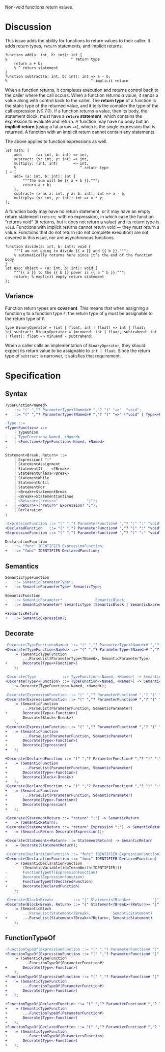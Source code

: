 Non-void functions return values.

# Discussion
This issue adds the ability for functions to return values to their caller. It adds return types, `return` statements, and implicit returns.
```cp
function add(a: int, b: int): int {
%                             ^ return type
	return a + b;
	% ^ return statement
}
function subtract(a: int, b: int): int => a - b;
%                                      ^ implicit return
```

When a function returns, it completes execution and returns control back to the caller where the call occurs. When a function returns *a value*, it sends a value along with control back to the caller. The **return type** of a function is the static type of the returned value, and it tells the compiler the type of the call expression (v0.7.0). If a function returns a value, then its body, the statement block, must have a **`return` statement**, which contains the expression to evaluate and return. A function may have no body but an **implicit return** (using a fat arrow `=>`), which is the single expression that is returned. A function with an implicit return cannot contain any statements.

The above applies to function expressions as well.
```cp
let math: [
	add:      (a: int, b: int) => int,
	subtract: (x: int, y: int) => int,
	multiply: (int, int)       => int,
	%                             ^ return type
] = [
	add= (a: int, b: int): int {
		"""The sum will be {{ a + b }}.""";
		return a + b;
	},
	subtract= (x as a: int, y as b: int): int => a - b,
	multiply= (x: int, y: int): int => x * y;
];
```

A function body may have no return statement, or it may have an empty return statement (`return;` with no expression), in which case the function “returns void” (it returns, but it does not return a value) and its return type is `void`. Functions with implicit returns cannot return void — they must return a value. Functions that do not return (do not complete execution) are not covered in this issue, nor are asynchronous functions.
```cp
function divide(a: int, b: int): void {
	"""I am not going to divide {{ a }} and {{ b }}.""";
	% automatically returns here since it’s the end of the function body
}
let exp: Object = (a: int, b: int): void {
	"""{{ a }} to the {{ b }} power is {{ a ^ b }}.""";
	return; % explicit empty return statement
};
```

## Variance
Function return types are **covariant**. This means that when assigning a function `g` to a function type `F`, the return type of `g` must be assignable to the return type of `F`.
```cp
type BinaryOperator = (int | float, int | float) => int | float;
let subtract: BinaryOperator = (minuend: int | float, subtrahend: int | float): float => minuend - subtrahend;
```
When a caller calls an implementation of `BinaryOperator`, they should expect its return value to be assignable to `int | float`. Since the return type of `subtract` is narrower, it satisfies that requirement.

# Specification

## Syntax
```diff
TypeFunction<Named>
-	::= "(" ","? ParameterType<?Named># ","? ")" "=>"  "void";
+	::= "(" ","? ParameterType<?Named># ","? ")" "=>" ("void" | Type<+Function>);

-Type ::=
+Type<Function> ::=
	| TypeUnion
-	| TypeFunction<-Named, +Named>
+	| <Function+>TypeFunction<-Named, +Named>
;

Statement<Break, Return> ::=
	| Expression? ";"
	| StatementAssignment
	| StatementIf    <?Break>
	| StatementUnless<?Break>
	| StatementWhile
	| StatementUntil
	| StatementFor
	| <Break+>StatementBreak
	| <Break+>StatementContinue
-	| <Return+>("return"             ";");
+	| <Return+>("return" Expression? ";");
	| Declaration
;

-ExpressionFunction ::= "(" ","? ParameterFunction# ","? ")" ":" "void"                    Block<-Break><+Return>;
+DeclaredFunction   ::= "(" ","? ParameterFunction# ","? ")" ":" "void" | Type<-Function> (Block<-Break><+Return> | "=>" Expression ";");
+ExpressionFunction ::= "(" ","? ParameterFunction# ","? ")" ":" "void" | Type<-Function> (Block<-Break><+Return> | "=>" Expression);

DeclarationFunction
-	::= "func" IDENTIFIER ExpressionFunction;
+	::= "func" IDENTIFIER DeclaredFunction;
```

## Semantics
```diff
SemanticTypeFunction
-	::= SemanticParameterType*;
+	::= SemanticParameterType* SemanticType;

SemanticFunction
-	::= SemanticParameter*               SemanticBlock;
+	::= SemanticParameter* SemanticType (SemanticBlock | SemanticExpression);

+SemanticReturn
+	::= SemanticExpression?;
```

## Decorate
```diff
-Decorate(TypeFunction<Named> ::= "(" ","? ParameterType<?Named># ","? ")" "=>" "void")          -> SemanticTypeFunction
+Decorate(TypeFunction<Named> ::= "(" ","? ParameterType<?Named># ","? ")" "=>" Type<+Function>) -> SemanticTypeFunction
	:= (SemanticTypeFunction
		...ParseList(ParameterType<?Named>, SemanticParameterType)
+		Decorate(Type<+Function>)
	);

-Decorate(Type            ::= TypeFunction<-Named, +Named>) -> SemanticTypeFunction
+Decorate(Type<+Function> ::= TypeFunction<-Named, +Named>) -> SemanticTypeFunction
	:= Decorate(TypeFunction<-Named, +Named>);

-Decorate(ExpressionFunction ::= "(" ","? ParameterFunction# ","? ")" ":" "void"          Block<-Break>) -> SemanticFunction
+Decorate(ExpressionFunction ::= "(" ","? ParameterFunction# ","? ")" ":" Type<-Function> Block<-Break>) -> SemanticFunction
	:= (SemanticFunction
		...ParseList(ParameterFunction, SemanticParameter)
+		Decorate(Type<-Function>)
		Decorate(Block<-Break>)
	);
+Decorate(ExpressionFunction ::= "(" ","? ParameterFunction# ","? ")" ":" Type<-Function> "=>" Expression) -> SemanticFunction
+	:= (SemanticFunction
+		...ParseList(ParameterFunction, SemanticParameter)
+		Decorate(Type<-Function>)
+		Decorate(Expression)
+	);

+Decorate(DeclaredFunction ::= "(" ","? ParameterFunction# ","? ")" ":" Type<-Function> Block<-Break>) -> SemanticFunction
+	:= (SemanticFunction
+		...ParseList(ParameterFunction, SemanticParameter)
+		Decorate(Type<-Function>)
+		Decorate(Block<-Break>)
+	);
+Decorate(DeclaredFunction ::= "(" ","? ParameterFunction# ","? ")" ":" Type<-Function> "=>" Expression ";") -> SemanticFunction
+	:= (SemanticFunction
+		...ParseList(ParameterFunction, SemanticParameter)
+		Decorate(Type<-Function>)
+		Decorate(Expression)
+	);

+Decorate(StatementReturn ::= "return" ";") -> SemanticReturn
+	:= (SemanticReturn);
+Decorate(StatementReturn ::= "return" Expression ";") -> SemanticReturn
+	:= (SemanticReturn Decorate(Expression));

+Decorate(Statement<+Return> ::= StatementReturn) -> SemanticReturn
+	:= Decorate(StatementReturn);

-Decorate(DeclarationFunction ::= "func" IDENTIFIER ExpressionFunction) -> SemanticDeclarationFunction
+Decorate(DeclarationFunction ::= "func" IDENTIFIER DeclaredFunction)   -> SemanticDeclarationFunction
	:= (SemanticDeclarationFunction
		(SemanticVariable[id=TokenWorth(IDENTIFIER)])
-		FunctionTypeOf(ExpressionFunction)
-		Decorate(ExpressionFunction)
+		FunctionTypeOf(DeclaredFunction)
+		Decorate(DeclaredFunction)
	);

-Decorate(Block<Break>         ::= "{" Statement<?Break>+          "}") -> SemanticBlock
+Decorate(Block<Break, Return> ::= "{" Statement<?Break><?Return>+ "}") -> SemanticBlock
	:= (SemanticBlock
-		...ParseList(Statement<?Break>,          SemanticStatement)
+		...ParseList(Statement<?Break><?Return>, SemanticStatement)
	);
```

## FunctionTypeOf
```diff
-FunctionTypeOf(ExpressionFunction ::= "(" ","? ParameterFunction# ")" ":" "void"          Block<-Break>) -> SemanticTypeFunction
+FunctionTypeOf(ExpressionFunction ::= "(" ","? ParameterFunction# ")" ":" Type<-Function> Block<-Break>) -> SemanticTypeFunction
	:= (SemanticTypeFunction
		...FunctionTypeOf(ParameterFunction#)
+		Decorate(Type<-Function>)
	);
+FunctionTypeOf(ExpressionFunction ::= "(" ","? ParameterFunction# ")" ":" Type<-Function> "=>" Expression) -> SemanticTypeFunction
+	:= (SemanticTypeFunction
+		...FunctionTypeOf(ParameterFunction#)
+		Decorate(Type<-Function>)
+	);

+FunctionTypeOf(DeclaredFunction ::= "(" ","? ParameterFunction# ","? ")" ":" Type<-Function> Block<-Break>) -> SemanticTypeFunction
+	:= (SemanticTypeFunction
+		...FunctionTypeOf(ParameterFunction#)
+		Decorate(Type<-Function>)
+	);
+FunctionTypeOf(DeclaredFunction ::= "(" ","? ParameterFunction# ","? ")" ":" Type<-Function> "=>" Expression ";") -> SemanticTypeFunction
+	:= (SemanticTypeFunction
+		...FunctionTypeOf(ParametersFunction)
+		Decorate(Type<-Function>)
+	);
```
